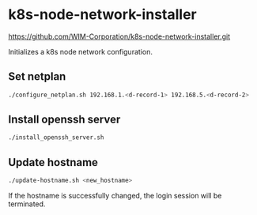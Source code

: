 # k8s-node-network-installer

https://github.com/WIM-Corporation/k8s-node-network-installer.git

Initializes a k8s node network configuration.

## Set netplan

```bash
./configure_netplan.sh 192.168.1.<d-record-1> 192.168.5.<d-record-2>
```

## Install openssh server

```bash
./install_openssh_server.sh
```

## Update hostname

```bash
./update-hostname.sh <new_hostname>
```

If the hostname is successfully changed, the login session will be terminated.
